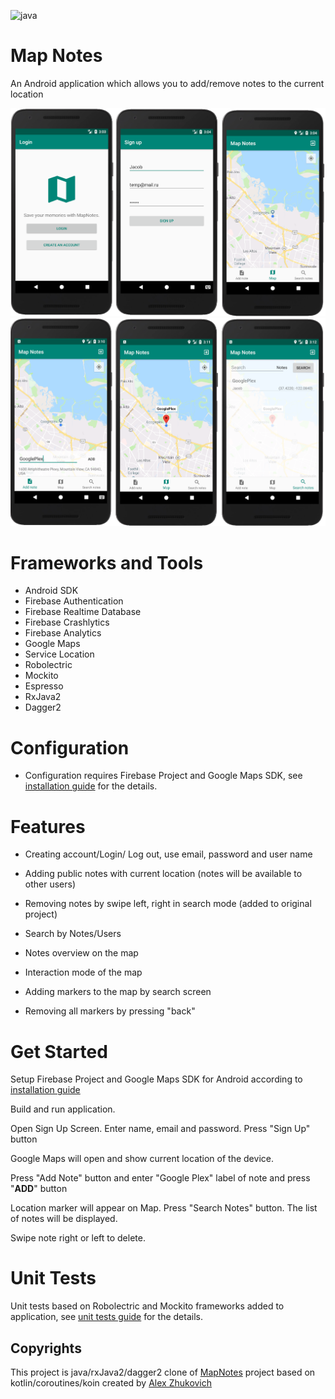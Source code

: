 ![java](https://img.shields.io/badge/code-java-blue) 

# Map Notes

An Android application which allows you to add/remove notes to the current location 

<img src="doc/images/screen_020.png" alt="drawing" width="800"/> 


<img src="doc/images/screen_021.png" alt="drawing" width="800"/> 



# Frameworks and Tools

* Android SDK
* Firebase Authentication
* Firebase Realtime Database
* Firebase Crashlytics
* Firebase Analytics
* Google Maps
* Service Location
* Robolectric
* Mockito
* Espresso
* RxJava2 
* Dagger2





# Configuration
* Configuration requires Firebase Project and Google Maps SDK, see [installation guide](doc/installation_guide.md) for the details.





# Features
* Creating account/Login/ Log out, use email, password and user name

* Adding public notes with current location (notes will be available to other users)

* Removing notes by swipe left, right in search mode (added to original project)

* Search by Notes/Users

* Notes overview on the map

* Interaction mode of the map

* Adding markers to the map by search screen

* Removing all markers by pressing "back"

  



# Get Started

Setup Firebase Project and Google Maps SDK for Android according to [installation guide](doc/installation_guide)

Build and run application. 

Open Sign Up Screen. Enter name, email and password. Press "Sign Up" button

Google Maps will open and show current location of the device.

Press "Add Note" button and enter "Google Plex" label of note and press "**ADD**" button

Location marker will appear on Map. Press "Search Notes" button. The list of notes will be displayed.

Swipe note right or left to delete.





# Unit Tests
Unit tests based on Robolectric and Mockito frameworks added to application, see [unit tests guide](doc/unit_tests_guide.md) for the details.





## Copyrights

This project is java/rxJava2/dagger2 clone of [MapNotes](https://github.com/AlexZhukovich/MapNotes) project based on kotlin/coroutines/koin created by [Alex Zhukovich](https://github.com/AlexZhukovich/)

